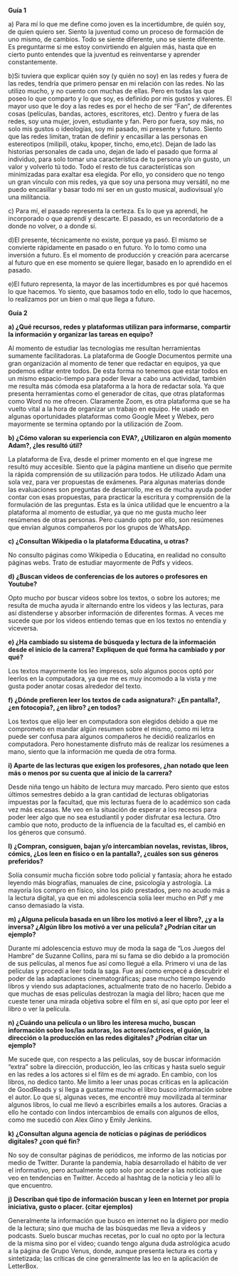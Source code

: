 ﻿
**Guía 1**

a) Para mí lo que me define como joven es la incertidumbre, de quién soy, de quien quiero ser. Siento la juventud como un proceso de formación de uno mismo, de cambios. Todo se siente diferente, uno se siente diferente. Es preguntarme si me estoy convirtiendo en alguien más, hasta que en cierto punto entendes que la juventud es reinventarse y aprender constantemente.

b)Si tuviera que explicar quién soy (y quién no soy) en las redes y fuera de las redes, tendría que primero pensar en mi relación con las redes. No las utilizo mucho, y no cuento con muchas de ellas. Pero en todas las que poseo lo que comparto y lo que soy, es definido por mis gustos y valores. El mayor uso que le doy a las redes es por el hecho de ser “Fan”, de diferentes cosas (películas, bandas, actores, escritores, etc). Dentro y fuera de las redes, soy una mujer, joven, estudiante y fan. Pero por fuera, soy más, no solo mis gustos o ideologías, soy mi pasado, mi presente y futuro. Siento que las redes limitan, tratan de definir y encasillar a las personas en estereotipos (milipili, otaku, kpoper, tincho, emo,etc). Dejan de lado las historias personales de cada uno, dejan de lado el pasado que forma al individuo, para solo tomar una característica de tu persona y/o un gusto, un valor y volverlo tú todo. Todo el resto de tus características son minimizadas para exaltar esa elegida. Por ello, yo considero que no tengo un gran vínculo con mis redes, ya que soy una persona muy versátil, no me puedo encasillar y basar todo mi ser en un gusto musical, audiovisual y/o una militancia.

c) Para mí, el pasado representa la certeza. Es lo que ya aprendí, he incorporado o que aprendí y descarte. El pasado, es un recordatorio de a donde no volver, o a donde sí.

d)El presente, técnicamente no existe, porque ya pasó. El mismo se convierte rápidamente en pasado o en futuro. Yo lo tomo como una inversión a futuro. Es el momento de producción y creación para acercarse al futuro que en ese momento se quiere llegar, basado en lo aprendido en el pasado. 

e)El futuro representa, la mayor de las incertidumbres es por qué hacemos lo que hacemos. Yo siento, que basamos todo en ello, todo lo que hacemos, lo realizamos por un bien o mal que llega a futuro.

**Guía 2**

**a) ¿Qué recursos, redes y plataformas utilizan para informarse, compartir la información y organizar las tareas en equipo?** 

Al momento de estudiar las tecnologías me resultan herramientas sumamente facilitadoras. La plataforma de Google Documentos permite una gran organización al momento de tener que redactar en equipos, ya que podemos editar entre todos. De esta forma no tenemos que estar todos en un mismo espacio-tiempo para poder llevar a cabo una actividad, también me resulta más cómoda esa plataforma a la hora de redactar sola. Ya que presenta herramientas como el generador de citas, que otras plataformas como Word no me ofrecen. Claramente Zoom, es otra plataforma que se ha vuelto vital a la hora de organizar un trabajo en equipo. He usado en algunas oportunidades plataformas como Google Meet y Webex, pero mayormente se termina optando por la utilización de Zoom.

**b) ¿Cómo valoran su experiencia con EVA?, ¿Utilizaron en algún momento Adam?, ¿les resultó útil?**

La plataforma de Eva, desde el primer momento en el que ingrese me resultó muy accesible. Siento que la página mantiene un diseño que permite la rápida comprensión de su utilización para todos. He utilizado Adam una sola vez, para ver propuestas de exámenes. Para algunas materias donde las evaluaciones son preguntas de desarrollo, me es de mucha ayuda poder contar con esas propuestas, para practicar la escritura y comprensión de la formulación de las preguntas. Esta es la única utilidad que le encuentro a la plataforma al momento de estudiar, ya que no me gusta mucho leer resúmenes de otras personas. Pero cuando opto por ello, son resúmenes que envían algunos compañeros por los grupos de WhatsApp.

**c) ¿Consultan Wikipedia o la plataforma Educatina, u otras?** 

No consulto páginas como Wikipedia o Educatina, en realidad no consulto páginas webs. Trato de estudiar mayormente de Pdfs y videos. 

**d) ¿Buscan videos de conferencias de los autores o profesores en Youtube?**

Opto mucho por buscar videos sobre los textos, o sobre los autores; me resulta de mucha ayuda ir alternando entre los videos y las lecturas, para así distenderse y absorber información de diferentes formas. A veces me sucede que por los videos entiendo temas que en los textos no entendía y viceversa. 

**e) ¿Ha cambiado su sistema de búsqueda y lectura de la información desde el inicio de la carrera? Expliquen de qué forma ha cambiado y por qué?** 

Los textos mayormente los leo impresos, solo algunos pocos optó por leerlos en la computadora, ya que me es muy incomodo a la vista y me gusta poder anotar cosas alrededor del texto.


**f) ¿Dónde prefieren leer los textos de cada asignatura?: ¿En pantalla?, ¿en fotocopia?, ¿en libro? ¿en todos?**

Los textos que elijo leer en computadora son elegidos debido a que me comprometo en mandar algún resumen sobre el mismo, como mi letra puede ser confusa para algunos compañeros he decidió realizarlos en computadora. Pero honestamente disfruto más de realizar los resúmenes a mano, siento que la información me queda de otra forma.

**i) Aparte de las lecturas que exigen los profesores, ¿han notado que leen más o menos por su cuenta que al inicio de la carrera?**

Desde niña tengo un hábito de lectura muy marcado. Pero siento que estos últimos semestres debido a la gran cantidad de lecturas obligatorias impuestas por la facultad, que mis lecturas fuera de lo académico son cada vez más escasas. Me veo en la situación de esperar a los recesos para poder leer algo que no sea estudiantil y poder disfrutar esa lectura. Otro cambio que noto, producto de la influencia de la facultad es, el cambió en los géneros que consumó. 

**l) ¿Compran, consiguen, bajan y/o intercambian novelas, revistas, libros, cómics, ¿Los leen en físico o en la pantalla?, ¿cuáles son sus géneros preferidos?**

Solía consumir mucha ficción sobre todo policial y fantasía; ahora he estado leyendo más biografías, manuales de cine, psicología y astrología. La mayoría los compro en físico, sino los pido prestados, pero no acudo más a la lectura digital, ya que en mi adolescencia solía leer mucho en Pdf y me canso demasiado la vista.

**m) ¿Alguna película basada en un libro los motivó a leer el libro?, ¿y a la inversa? ¿Algún libro los motivó a ver una película? ¿Podrían citar un ejemplo?**

Durante mi adolescencia estuvo muy de moda la saga de “Los Juegos del Hambre” de Suzanne Collins, para mí su fama se dio debido a la promoción de sus películas, al menos fue así como llegué a ella. Primero vi una de las películas y procedí a leer toda la saga. Fue así como empecé a descubrir el poder de las adaptaciones cinematográficas; pase mucho tiempo leyendo libros y viendo sus adaptaciones, actualmente trato de no hacerlo. Debido a que muchas de esas películas destrozan la magia del libro; hacen que me cueste tener una mirada objetiva sobre el film en sí, así que opto por leer el libro o ver la película.

**n) ¿Cuándo una película o un libro les interesa mucho, buscan información sobre los/las autoras, los actores/actrices, el guión, la dirección o la producción en las redes digitales? ¿Podrían citar un ejemplo?**

Me sucede que, con respecto a las películas, soy de buscar información “extra” sobre la dirección, producción, leo las críticas y hasta suelo seguir en las redes a los actores si el film es de mi agrado. En cambio, con los libros, no dedico tanto. Me limito a leer unas pocas críticas en la aplicación de GoodReads y si llega a gustarme mucho el libro busco información sobre el autor. Lo que sí, algunas veces, me encontré muy movilizada al terminar algunos libros, lo cual me llevó a escribirles emails a los autores. Gracias a ello he contado con lindos intercambios de emails con algunos de ellos, como me sucedió con Alex Gino y Emily Jenkins.

**k) ¿Consultan alguna agencia de noticias o páginas de periódicos digitales? ¿con qué fin?**

No soy de consultar páginas de periódicos, me informo de las noticias por medio de Twitter. Durante la pandemia, había desarrollado el hábito de ver el informativo, pero actualmente opto solo por acceder a las noticias que veo en tendencias en Twitter. Accedo al hashtag de la noticia y leo allí lo que encuentro. 

**j) Describan qué tipo de información buscan y leen en Internet por propia iniciativa, gusto o placer. (citar ejemplos)**

Generalmente la información que busco en internet no la digiero por medio de la lectura; sino que mucha de las búsquedas me lleva a videos y podcasts. Suelo buscar muchas recetas, por lo cual no opto por la lectura de la misma sino por el video; cuando tengo alguna duda astrológica acudo a la página de Grupo Venus, donde, aunque presenta lectura es corta y sintetizada; las críticas de cine generalmente las leo en la aplicación de LetterBox.
